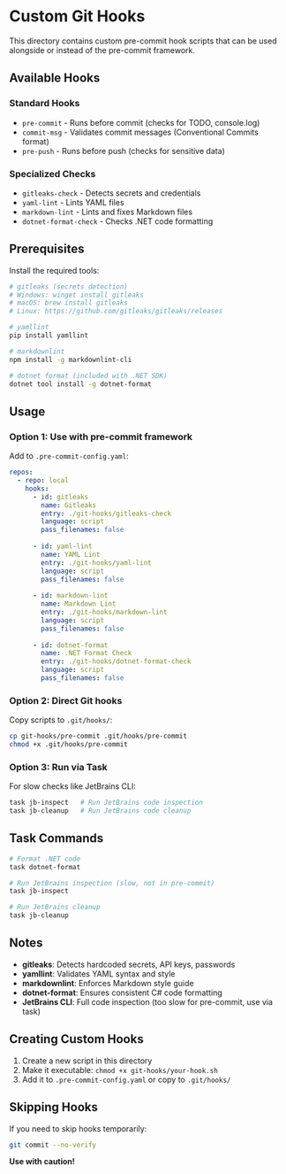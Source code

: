 # Custom Git Hooks

This directory contains custom pre-commit hook scripts that can be used alongside or instead of the pre-commit framework.

## Available Hooks

### Standard Hooks
- `pre-commit` - Runs before commit (checks for TODO, console.log)
- `commit-msg` - Validates commit messages (Conventional Commits format)
- `pre-push` - Runs before push (checks for sensitive data)

### Specialized Checks
- `gitleaks-check` - Detects secrets and credentials
- `yaml-lint` - Lints YAML files
- `markdown-lint` - Lints and fixes Markdown files
- `dotnet-format-check` - Checks .NET code formatting

## Prerequisites

Install the required tools:

```bash
# gitleaks (secrets detection)
# Windows: winget install gitleaks
# macOS: brew install gitleaks
# Linux: https://github.com/gitleaks/gitleaks/releases

# yamllint
pip install yamllint

# markdownlint
npm install -g markdownlint-cli

# dotnet format (included with .NET SDK)
dotnet tool install -g dotnet-format
```

## Usage

### Option 1: Use with pre-commit framework

Add to `.pre-commit-config.yaml`:

```yaml
repos:
  - repo: local
    hooks:
      - id: gitleaks
        name: Gitleaks
        entry: ./git-hooks/gitleaks-check
        language: script
        pass_filenames: false
      
      - id: yaml-lint
        name: YAML Lint
        entry: ./git-hooks/yaml-lint
        language: script
        pass_filenames: false
      
      - id: markdown-lint
        name: Markdown Lint
        entry: ./git-hooks/markdown-lint
        language: script
        pass_filenames: false
      
      - id: dotnet-format
        name: .NET Format Check
        entry: ./git-hooks/dotnet-format-check
        language: script
        pass_filenames: false
```

### Option 2: Direct Git hooks

Copy scripts to `.git/hooks/`:

```bash
cp git-hooks/pre-commit .git/hooks/pre-commit
chmod +x .git/hooks/pre-commit
```

### Option 3: Run via Task

For slow checks like JetBrains CLI:

```bash
task jb-inspect   # Run JetBrains code inspection
task jb-cleanup   # Run JetBrains code cleanup
```

## Task Commands

```bash
# Format .NET code
task dotnet-format

# Run JetBrains inspection (slow, not in pre-commit)
task jb-inspect

# Run JetBrains cleanup
task jb-cleanup
```

## Notes

- **gitleaks**: Detects hardcoded secrets, API keys, passwords
- **yamllint**: Validates YAML syntax and style
- **markdownlint**: Enforces Markdown style guide
- **dotnet-format**: Ensures consistent C# code formatting
- **JetBrains CLI**: Full code inspection (too slow for pre-commit, use via task)

## Creating Custom Hooks

1. Create a new script in this directory
2. Make it executable: `chmod +x git-hooks/your-hook.sh`
3. Add it to `.pre-commit-config.yaml` or copy to `.git/hooks/`

## Skipping Hooks

If you need to skip hooks temporarily:

```bash
git commit --no-verify
```

**Use with caution!**
